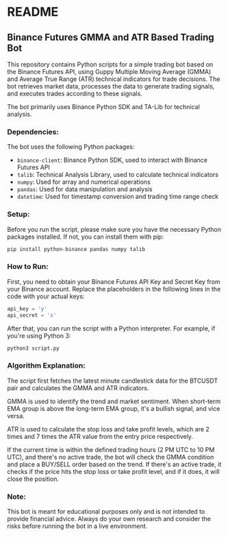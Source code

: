 ﻿# README

## Binance Futures GMMA and ATR Based Trading Bot

This repository contains Python scripts for a simple trading bot based on the Binance Futures API, using Guppy Multiple Moving Average (GMMA) and Average True Range (ATR) technical indicators for trade decisions. The bot retrieves market data, processes the data to generate trading signals, and executes trades according to these signals.

The bot primarily uses Binance Python SDK and TA-Lib for technical analysis.

### Dependencies:

The bot uses the following Python packages:

- `binance-client`: Binance Python SDK, used to interact with Binance Futures API
- `talib`: Technical Analysis Library, used to calculate technical indicators
- `numpy`: Used for array and numerical operations
- `pandas`: Used for data manipulation and analysis
- `datetime`: Used for timestamp conversion and trading time range check

### Setup:

Before you run the script, please make sure you have the necessary Python packages installed. If not, you can install them with pip:

```bash
pip install python-binance pandas numpy talib
```

### How to Run:

First, you need to obtain your Binance Futures API Key and Secret Key from your Binance account. Replace the placeholders in the following lines in the code with your actual keys:

```python
api_key = 'y'
api_secret = 'x'
```

After that, you can run the script with a Python interpreter. For example, if you're using Python 3:

```bash
python3 script.py
```

### Algorithm Explanation:

The script first fetches the latest minute candlestick data for the BTCUSDT pair and calculates the GMMA and ATR indicators.

GMMA is used to identify the trend and market sentiment. When short-term EMA group is above the long-term EMA group, it's a bullish signal, and vice versa.

ATR is used to calculate the stop loss and take profit levels, which are 2 times and 7 times the ATR value from the entry price respectively.

If the current time is within the defined trading hours (2 PM UTC to 10 PM UTC), and there's no active trade, the bot will check the GMMA condition and place a BUY/SELL order based on the trend. If there's an active trade, it checks if the price hits the stop loss or take profit level, and if it does, it will close the position.

### Note:

This bot is meant for educational purposes only and is not intended to provide financial advice. Always do your own research and consider the risks before running the bot in a live environment.

